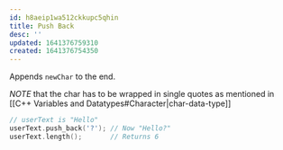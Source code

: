```yaml
---
id: h8aeip1wa512ckkupc5qhin
title: Push Back
desc: ''
updated: 1641376759310
created: 1641376754350
---
```



Appends `newChar` to the end.

_NOTE_ that the char has to be wrapped in single quotes as mentioned in [[C++ Variables and Datatypes#Character|char-data-type]]

```cpp
// userText is "Hello"
userText.push_back('?'); // Now "Hello?" 
userText.length();       // Returns 6
```
